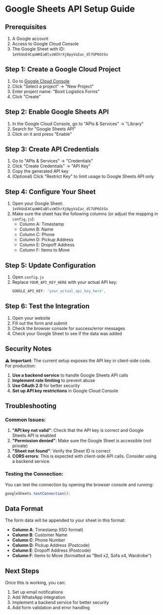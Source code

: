 # Google Sheets API Setup Guide

## Prerequisites
1. A Google account
2. Access to Google Cloud Console
3. The Google Sheet with ID: `1eVkUoE4CqoWHIaBlvzWIhrXjOpyVaIac_dl7UP6GtGs`

## Step 1: Create a Google Cloud Project

1. Go to [Google Cloud Console](https://console.cloud.google.com/)
2. Click "Select a project" → "New Project"
3. Enter project name: "Boxit Logistics Forms"
4. Click "Create"

## Step 2: Enable Google Sheets API

1. In the Google Cloud Console, go to "APIs & Services" → "Library"
2. Search for "Google Sheets API"
3. Click on it and press "Enable"

## Step 3: Create API Credentials

1. Go to "APIs & Services" → "Credentials"
2. Click "Create Credentials" → "API Key"
3. Copy the generated API key
4. (Optional) Click "Restrict Key" to limit usage to Google Sheets API only

## Step 4: Configure Your Sheet

1. Open your Google Sheet: `1eVkUoE4CqoWHIaBlvzWIhrXjOpyVaIac_dl7UP6GtGs`
2. Make sure the sheet has the following columns (or adjust the mapping in `config.js`):
   - Column A: Timestamp
   - Column B: Name
   - Column C: Phone
   - Column D: Pickup Address
   - Column E: Dropoff Address
   - Column F: Items to Move

## Step 5: Update Configuration

1. Open `config.js`
2. Replace `YOUR_API_KEY_HERE` with your actual API key:
   ```javascript
   GOOGLE_API_KEY: 'your_actual_api_key_here',
   ```

## Step 6: Test the Integration

1. Open your website
2. Fill out the form and submit
3. Check the browser console for success/error messages
4. Check your Google Sheet to see if the data was added

## Security Notes

⚠️ **Important**: The current setup exposes the API key in client-side code. For production:

1. **Use a backend service** to handle Google Sheets API calls
2. **Implement rate limiting** to prevent abuse
3. **Use OAuth 2.0** for better security
4. **Set up API key restrictions** in Google Cloud Console

## Troubleshooting

### Common Issues:

1. **"API key not valid"**: Check that the API key is correct and Google Sheets API is enabled
2. **"Permission denied"**: Make sure the Google Sheet is accessible (not private)
3. **"Sheet not found"**: Verify the Sheet ID is correct
4. **CORS errors**: This is expected with client-side API calls. Consider using a backend service.

### Testing the Connection:

You can test the connection by opening the browser console and running:
```javascript
googleSheets.testConnection();
```

## Data Format

The form data will be appended to your sheet in this format:
- **Column A**: Timestamp (ISO format)
- **Column B**: Customer Name
- **Column C**: Phone Number
- **Column D**: Pickup Address (Postcode)
- **Column E**: Dropoff Address (Postcode)
- **Column F**: Items to Move (formatted as "Bed x2, Sofa x4, Wardrobe")

## Next Steps

Once this is working, you can:
1. Set up email notifications
2. Add WhatsApp integration
3. Implement a backend service for better security
4. Add form validation and error handling
